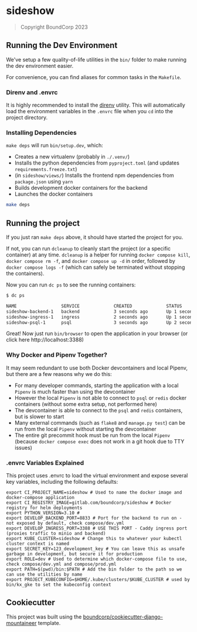 # sideshow

> Copyright BoundCorp 2023

## Running the Dev Environment

We've setup a few quality-of-life utilities in the `bin/` folder to make running the dev environment easier.

For convenience, you can find aliases for common tasks in the `Makefile`.

### Direnv and .envrc

It is highly recommended to install the [direnv](https://direnv.net/) utility. This will automatically load the
environment variables in the `.envrc` file when you `cd` into the project directory.

### Installing Dependencies

`make deps` will run `bin/setup.dev`, which:

+ Creates a new virtualenv (probably in `./.venv/`)
+ Installs the python dependencies from `pyproject.toml` (and updates `requirements.freeze.txt`)
+ (in `sideshow/views/`) Installs the frontend npm dependencies from `package.json` using `yarn`
+ Builds development docker containers for the backend
+ Launches the docker containers

```bash
make deps
```

## Running the project

If you just ran `make deps` above, it should have started the project for you.

If not, you can run `dcleanup` to cleanly start the project (or a specific container) at any time.
`dcleanup` is a helper for running `docker compose kill`, `docker compose rm -f`, and `docker compose up -d` in order,
followed by `docker compose logs -f` (which can safely be terminated without stopping the containers).

Now you can run `dc ps` to see the running containers:

```bash
$ dc ps

NAME                 SERVICE             CREATED             STATUS              PORTS
sideshow-backend-1   backend             3 seconds ago       Up 1 second         8000/tcp
sideshow-ingress-1   ingress             2 seconds ago       Up 1 second         443/tcp, 2019/tcp, 0.0.0.0:3388->80/tcp, :::3388->80/tcp
sideshow-psql-1      psql                3 seconds ago       Up 2 seconds        5432/tcp
```

Great! Now just run `bin/browser` to open the application in your browser
(or click here http://localhost:3388)

### Why Docker and Pipenv Together?

It may seem redundant to use both Docker devcontainers and local Pipenv, but there are a few reasons why we do this:

+ For many developer commands, starting the application with a local `Pipenv` is much faster than using the devcontainer
+ However the local `Pipenv` is not able to connect to `psql` or `redis` docker containers (without some extra setup,
  not performed here)
+ The devcontainer is able to connect to the `psql` and `redis` containers, but is slower to start
+ Many external commands (such as `flake8` and `manage.py test`) can be run from the local `Pipenv` without starting the
  devcontainer
+ The entire git precommit hook must be run from the local `Pipenv` (because `docker compose exec` does not work in a
  git hook due to TTY issues)

### .envrc Variables Explained

This project uses .envrc to load the virtual environment and expose several key variables, including the following
defaults:

```
export CI_PROJECT_NAME=sideshow # Used to name the docker image and docker-compose application
export CI_REGISTRY_IMAGE=gitlab.com/boundcorp/sideshow # Docker registry for helm deployments
export PYTHON_VERSION=3.10 # 
export DEVELOP_BACKEND_PORT=8833 # Port for the backend to run on - not exposed by default, check compose/dev.yml
export DEVELOP_INGRESS_PORT=3388 # USE THIS PORT - Caddy ingress port (proxies traffic to minio and backend)
export KUBE_CLUSTER=sideshow # Change this to whatever your kubectl cluster context is named
export SECRET_KEY=123_development_key # You can leave this as unsafe garbage in development, but secure it for production
export ROLE=dev # Used to determine which docker-compose file to use, check compose/dev.yml and compose/prod.yml
export PATH=$(pwd)/bin:$PATH # Add the bin folder to the path so we can use the utilities by name
export PROJECT_KUBECONFIG=$HOME/.kube/clusters/$KUBE_CLUSTER # used by bin/kx_gke to set the kubeconfig context
```

## Cookiecutter

This project was built using
the [boundcorp/cookiecutter-django-mountaineer](https://github.com/boundcorp/cookiecutter-django-mountaineer) template.
